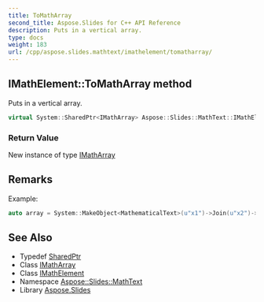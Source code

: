 ```yaml
---
title: ToMathArray
second_title: Aspose.Slides for C++ API Reference
description: Puts in a vertical array.
type: docs
weight: 183
url: /cpp/aspose.slides.mathtext/imathelement/tomatharray/
---
```

## IMathElement::ToMathArray method


Puts in a vertical array.

```cpp
virtual System::SharedPtr<IMathArray> Aspose::Slides::MathText::IMathElement::ToMathArray()=0
```


### Return Value

New instance of type [IMathArray](../../imatharray/)
## Remarks



Example: 
```cpp
auto array = System::MakeObject<MathematicalText>(u"x1")->Join(u"x2")->Join(u"x3")->ToMathArray();
```

## See Also

* Typedef [SharedPtr](../../../system/sharedptr/)
* Class [IMathArray](../../imatharray/)
* Class [IMathElement](../)
* Namespace [Aspose::Slides::MathText](../../)
* Library [Aspose.Slides](../../../)

